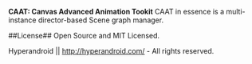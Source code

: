 **CAAT: Canvas Advanced Animation Tookit**  CAAT in essence is a multi-instance director-based Scene graph manager.

##License##
Open Source and MIT Licensed.

Hyperandroid  ||  http://hyperandroid.com/ - All rights reserved.
